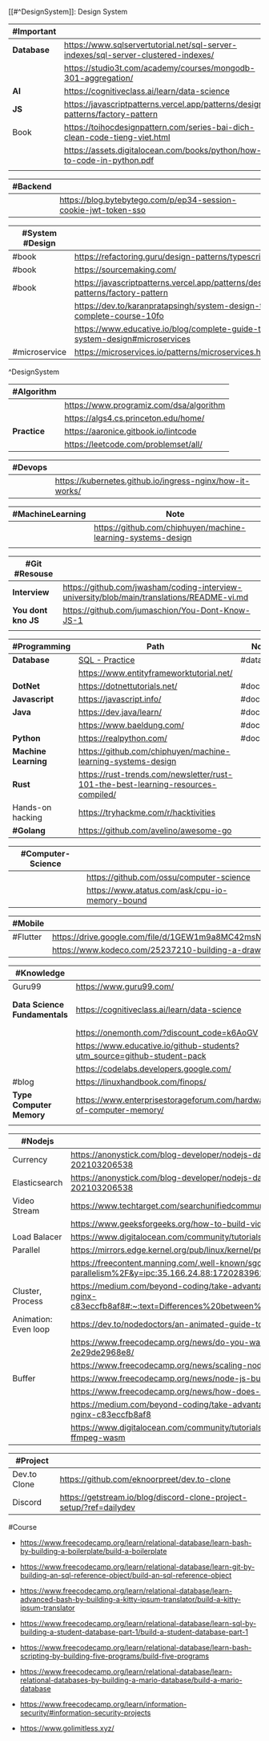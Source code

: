 [[#^DesignSystem]]: Design System

| #Important   |                                                                                    |       |
| ------------ | ---------------------------------------------------------------------------------- | ----- |
| **Database** | https://www.sqlservertutorial.net/sql-server-indexes/sql-server-clustered-indexes/ | #docs |
|              | https://studio3t.com/academy/courses/mongodb-301-aggregation/                      |       |
| **AI**       | https://cognitiveclass.ai/learn/data-science                                       |       |
| **JS**       | https://javascriptpatterns.vercel.app/patterns/design-patterns/factory-pattern     |       |
| Book         | https://toihocdesignpattern.com/series-bai-dich-clean-code-tieng-viet.html         |       |
|              | https://assets.digitalocean.com/books/python/how-to-code-in-python.pdf             |       |
|              |                                                                                    |       |

| #Backend |                                                                 |
| -------- | --------------------------------------------------------------- |
|          | https://blog.bytebytego.com/p/ep34-session-cookie-jwt-token-sso |

| #System #Design |                                                                                |
| --------------- | ------------------------------------------------------------------------------ |
| #book           | https://refactoring.guru/design-patterns/typescript                            |
| #book           | https://sourcemaking.com/                                                      |
| #book           | https://javascriptpatterns.vercel.app/patterns/design-patterns/factory-pattern |
|                 | https://dev.to/karanpratapsingh/system-design-the-complete-course-10fo         |
|                 | https://www.educative.io/blog/complete-guide-to-system-design#microservices    |
| #microservice   | https://microservices.io/patterns/microservices.html                           |

^DesignSystem


| #Algorithm   |                                         |
| ------------ | --------------------------------------- |
|              | https://www.programiz.com/dsa/algorithm |
|              | https://algs4.cs.princeton.edu/home/    |
| **Practice** | https://aaronice.gitbook.io/lintcode    |
|              | https://leetcode.com/problemset/all/    |

| #Devops |                                                          |
| ------- | -------------------------------------------------------- |
|         | https://kubernetes.github.io/ingress-nginx/how-it-works/ |

| #MachineLearning | Note                                                         |
| ---------------- | ------------------------------------------------------------ |
|                  | https://github.com/chiphuyen/machine-learning-systems-design |
|                  |                                                              |

| #Git #Resouse       |                                                                                            |
| ------------------- | ------------------------------------------------------------------------------------------ |
| **Interview**       | https://github.com/jwasham/coding-interview-university/blob/main/translations/README-vi.md |
| **You dont kno JS** | https://github.com/jumaschion/You-Dont-Know-JS-1                                           |
|                     |                                                                                            |



| #Programming         | Path                                                                              | Note      |
| -------------------- | --------------------------------------------------------------------------------- | --------- |
| **Database**         | [SQL - Practice](https://www.sqlclimber.com/assignment/d7tmpp/select-all-columns) | #database |
|                      | https://www.entityframeworktutorial.net/                                          |           |
| **DotNet**           | https://dotnettutorials.net/                                                      | #docs     |
| **Javascript**       | https://javascript.info/                                                          | #docs     |
| **Java**             | https://dev.java/learn/                                                           | #docs     |
|                      | https://www.baeldung.com/                                                         | #docs     |
| **Python**           | https://realpython.com/                                                           | #docs     |
| **Machine Learning** | https://github.com/chiphuyen/machine-learning-systems-design                      |           |
| **Rust**             | https://rust-trends.com/newsletter/rust-101-the-best-learning-resources-compiled/ |           |
| Hands-on hacking     | https://tryhackme.com/r/hacktivities                                              |           |
| **#Golang**          | https://github.com/avelino/awesome-go                                             |           |
 

| #Computer-Science |                                                |
| ----------------- | ---------------------------------------------- |
|                   | https://github.com/ossu/computer-science       |
|                   | https://www.atatus.com/ask/cpu-io-memory-bound |


| #Mobile  |                                                                        |
| -------- | ---------------------------------------------------------------------- |
| #Flutter | https://drive.google.com/file/d/1GEW1m9a8MC42msNem3bAPtt0oHj3quJc/view |
|          | https://www.kodeco.com/25237210-building-a-drawing-app-in-flutter      |


 
| #Knowledge                    |                                                                           | Note            |
| ----------------------------- | ------------------------------------------------------------------------- | --------------- |
| Guru99                        | https://www.guru99.com/                                                   |                 |
| **Data Science Fundamentals** | https://cognitiveclass.ai/learn/data-science                              | 101: AI, Devops |
|                               | https://onemonth.com/?discount_code=k6AoGV                                |                 |
|                               | https://www.educative.io/github-students?utm_source=github-student-pack   |                 |
|                               | https://codelabs.developers.google.com/                                   |                 |
| #blog                         | https://linuxhandbook.com/finops/                                         |                 |
| **Type Computer Memory**      | https://www.enterprisestorageforum.com/hardware/types-of-computer-memory/ |                 |
|                               |                                                                           |                 |


| #Nodejs              | Note                                                                                                                                                                                                                                    |
| -------------------- | --------------------------------------------------------------------------------------------------------------------------------------------------------------------------------------------------------------------------------------- |
| Currency             | https://anonystick.com/blog-developer/nodejs-da-quyet-van-de-ket-noi-dong-thoi-cao-nhu-the-nao-nodejs-series-202103206538                                                                                                               |
| Elasticsearch        | https://anonystick.com/blog-developer/nodejs-da-quyet-van-de-ket-noi-dong-thoi-cao-nhu-the-nao-nodejs-series-202103206538                                                                                                               |
| Video Stream         | https://www.techtarget.com/searchunifiedcommunications/definition/streaming-video<br>                                                                                                                                                   |
|                      | https://www.geeksforgeeks.org/how-to-build-video-streaming-application-using-node-js/                                                                                                                                                   |
| Load Balacer         | https://www.digitalocean.com/community/tutorials/what-is-load-balancing                                                                                                                                                                 |
| Parallel             | https://mirrors.edge.kernel.org/pub/linux/kernel/people/paulmck/perfbook/perfbook.html                                                                                                                                                  |
|                      | https://freecontent.manning.com/.well-known/sgcaptcha/?r=%2Fconcurrency-vs-parallelism%2F&y=ipc:35.166.24.88:1720283962.973                                                                                                             |
| Cluster, Process     | https://medium.com/beyond-coding/take-advantage-of-node-js-cluster-and-child-processes-with-pm2-rabbitmq-redis-and-nginx-c83eccfb8af8#:~:text=Differences%20between%20the%20child_process%20module,one%20of%20the%20worker%20instances. |
| Animation: Even loop | https://dev.to/nodedoctors/an-animated-guide-to-nodejs-event-loop-3g62                                                                                                                                                                  |
|                      | https://www.freecodecamp.org/news/do-you-want-a-better-understanding-of-buffer-in-node-js-check-this-out-2e29de2968e8/                                                                                                                  |
|                      | https://www.freecodecamp.org/news/scaling-node-js-applications-8492bd8afadc/                                                                                                                                                            |
| Buffer               | https://www.freecodecamp.org/news/node-js-buffer-explained/                                                                                                                                                                             |
|                      | https://www.freecodecamp.org/news/how-does-a-vpn-work/                                                                                                                                                                                  |
|                      | https://medium.com/beyond-coding/take-advantage-of-node-js-cluster-and-child-processes-with-pm2-rabbitmq-redis-and-nginx-c83eccfb8af8                                                                                                   |
|                      | https://www.digitalocean.com/community/tutorials/how-to-build-a-media-processing-api-in-node-js-with-express-and-ffmpeg-wasm                                                                                                            |


| #Project     |                                                                     |
| ------------ | ------------------------------------------------------------------- |
| Dev.to Clone | https://github.com/eknoorpreet/dev.to-clone                         |
| Discord      | https://getstream.io/blog/discord-clone-project-setup/?ref=dailydev |
#Course 
- https://www.freecodecamp.org/learn/relational-database/learn-bash-by-building-a-boilerplate/build-a-boilerplate
- https://www.freecodecamp.org/learn/relational-database/learn-git-by-building-an-sql-reference-object/build-an-sql-reference-object
- https://www.freecodecamp.org/learn/relational-database/learn-advanced-bash-by-building-a-kitty-ipsum-translator/build-a-kitty-ipsum-translator
- https://www.freecodecamp.org/learn/relational-database/learn-sql-by-building-a-student-database-part-1/build-a-student-database-part-1
- https://www.freecodecamp.org/learn/relational-database/learn-bash-scripting-by-building-five-programs/build-five-programs
- https://www.freecodecamp.org/learn/relational-database/learn-relational-databases-by-building-a-mario-database/build-a-mario-database
- https://www.freecodecamp.org/learn/information-security/#information-security-projects

- https://www.golimitless.xyz/